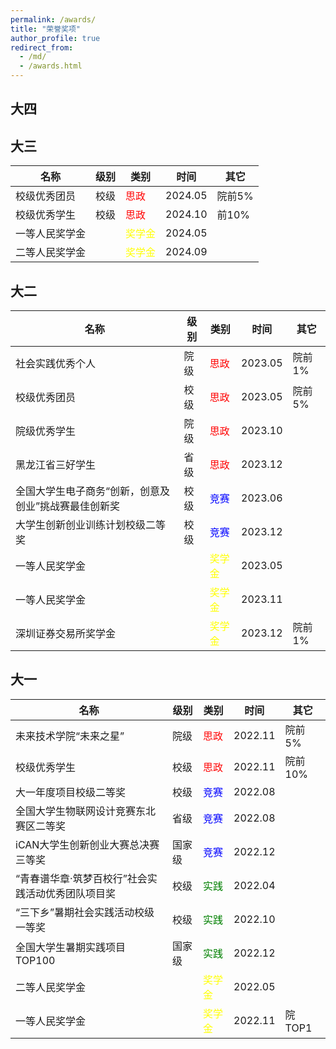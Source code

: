 ```yaml
---
permalink: /awards/
title: "荣誉奖项"
author_profile: true
redirect_from: 
  - /md/
  - /awards.html
---
```

## 大四

## 大三

| 名称 | 级别 | 类别 | 时间 | 其它 |
| - | - | - | - | - |
| 校级优秀团员 | 校级 | <span style="color: red;">思政</span> | 2024.05 | 院前5% |
| 校级优秀学生 | 校级 | <span style="color: red;">思政</span> | 2024.10 | 前10% |
| 一等人民奖学金 | | <span style="color: yellow;">奖学金</span> | 2024.05 | |
| 二等人民奖学金 | | <span style="color: yellow;">奖学金</span> | 2024.09 | |

## 大二

| 名称 | 级别 | 类别 | 时间 | 其它 |
| - | - | - | - | - |
| 社会实践优秀个人 | 院级 | <span style="color: red;">思政</span> | 2023.05 | 院前1% |
| 校级优秀团员 | 校级 | <span style="color: red;">思政</span> | 2023.05 | 院前5% |
| 院级优秀学生 | 院级 | <span style="color: red;">思政</span> | 2023.10 | |
| 黑龙江省三好学生 | 省级 | <span style="color: red;">思政</span> | 2023.12 | |
| 全国大学生电子商务“创新，创意及创业”挑战赛最佳创新奖 | 校级 | <span style="color: blue;">竞赛</span> | 2023.06 | |
| 大学生创新创业训练计划校级二等奖 | 校级 | <span style="color: blue;">竞赛</span> | 2023.12 | |
| 一等人民奖学金 | | <span style="color: yellow;">奖学金</span> | 2023.05 | |
| 一等人民奖学金 | | <span style="color: yellow;">奖学金</span> | 2023.11 | |
| 深圳证券交易所奖学金 | | <span style="color: yellow;">奖学金</span> | 2023.12 | 院前1% |

## 大一

| 名称 | 级别 | 类别 | 时间 | 其它 |
| - | - | - | - | - |
| 未来技术学院“未来之星” | 院级 | <span style="color: red;">思政</span> | 2022.11 | 院前5% |
| 校级优秀学生 | 校级 | <span style="color: red;">思政</span> | 2022.11 | 院前10% |
| 大一年度项目校级二等奖 | 校级 | <span style="color: blue;">竞赛</span> | 2022.08 | |
| 全国大学生物联网设计竞赛东北赛区二等奖 | 省级 | <span style="color: blue;">竞赛</span> | 2022.08 | |
| iCAN大学生创新创业大赛总决赛三等奖 | 国家级 | <span style="color: blue;">竞赛</span> | 2022.12 | |
| “青春谱华章·筑梦百校行”社会实践活动优秀团队项目奖 | 校级 | <span style="color: green;">实践</span> | 2022.04 | |
| “三下乡”暑期社会实践活动校级一等奖 | 校级 | <span style="color: green;">实践</span> | 2022.10 | |
| 全国大学生暑期实践项目TOP100 | 国家级 | <span style="color: green;">实践</span> | 2022.12 | |
| 二等人民奖学金 | | <span style="color: yellow;">奖学金</span> | 2022.05 | |
| 一等人民奖学金 | | <span style="color: yellow;">奖学金</span> | 2022.11 | 院TOP1 |
